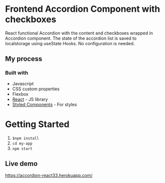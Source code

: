 # Frontend Accordion Component with checkboxes

React functional Accordion with the content and checkboxes wrapped in Accordion component. The state of the accordion list is saved to localstorage using useState Hooks. No configuration is needed.

## My process

### Built with

- Javascript
- CSS custom properties
- Flexbox
- [React](https://reactjs.org/) - JS library
- [Styled Components](https://styled-components.com/) - For styles

# Getting Started

1. `$npm install`
2. `cd my-app`
3. `npm start`

## Live demo

https://accordion-react33.herokuapp.com/


